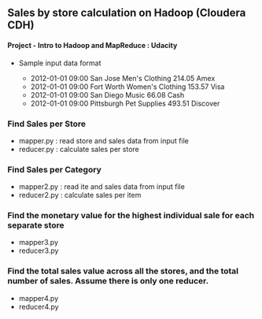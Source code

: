 ## Sales by store calculation on Hadoop (Cloudera CDH)

#### Project - Intro to Hadoop and MapReduce : Udacity

- Sample input data format

    - 2012-01-01	09:00	San Jose	Men's Clothing	214.05	Amex
    - 2012-01-01	09:00	Fort Worth	Women's Clothing	153.57	Visa
    - 2012-01-01	09:00	San Diego	Music	66.08	Cash
    - 2012-01-01	09:00	Pittsburgh	Pet Supplies	493.51	Discover

### Find Sales per Store
- mapper.py : read store and sales data from input file
- reducer.py : calculate sales per store

### Find Sales per Category
- mapper2.py : read ite and sales data from input file
- reducer2.py : calculate sales per item

### Find the monetary value for the highest individual sale for each separate store
- mapper3.py
- reducer3.py

### Find the total sales value across all the stores, and the total number of sales. Assume there is only one reducer.
- mapper4.py
- reducer4.py
